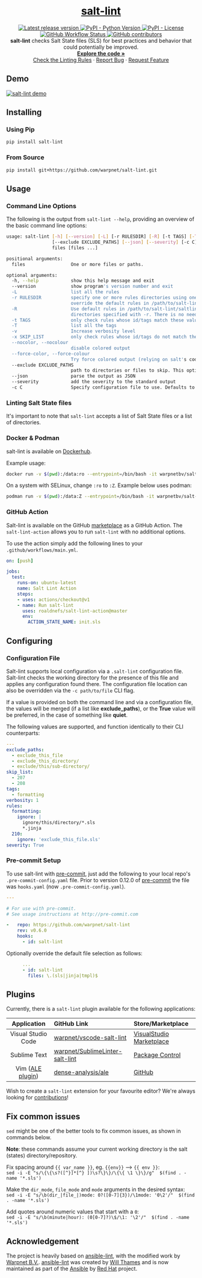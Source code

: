 <a href="https://github.com/warpnet/salt-lint" style="color: black;">
    <h1 align="center">salt-lint</h1>
</a>
<p align="center">
    <a href="https://pypi.org/project/salt-lint/">
        <img src="https://img.shields.io/github/v/release/warpnet/salt-lint?style=for-the-badge"
            alt="Latest release version">
    </a>
    <a href="https://pypi.org/project/salt-lint/">
        <img src="https://img.shields.io/pypi/pyversions/salt-lint?style=for-the-badge"
            alt="PyPI - Python Version">
    </a>
    <a href="https://raw.githubusercontent.com/warpnet/salt-lint/main/LICENSE">
        <img src="https://img.shields.io/pypi/l/salt-lint?style=for-the-badge&color=blue"
            alt="PyPI - License">
    </a>
    <a href="https://github.com/warpnet/salt-lint/actions">
        <img src="https://img.shields.io/github/workflow/status/warpnet/salt-lint/tests?style=for-the-badge&color=blue"
            alt="GitHub Workflow Status">
    </a>
    <a href="https://github.com/warpnet/salt-lint/graphs/contributors">
        <img src="https://img.shields.io/github/contributors/warpnet/salt-lint?style=for-the-badge&color=blue"
            alt="GitHub contributors">
    </a>
    </br>
    <b>salt-lint</b> checks Salt State files (SLS) for best practices and behavior that could potentially be improved.
    <br />
    <a href="https://github.com/warpnet/salt-lint/"><strong>Explore the code »</strong></a>
    <br />
    <a href="https://salt-lint.readthedocs.io/en/latest/rules/">Check the Linting Rules</a>
    ·
    <a href="https://github.com/warpnet/salt-lint/issues/new?assignees=&labels=Type%3A%20Bug&template=bug_report.md&title=Bug%3A">Report Bug</a>
    ·
    <a href="https://github.com/warpnet/salt-lint/issues/new?assignees=&labels=Type%3A%20Enhancement&template=feature_request.md&title=Feature+Request%3A">Request Feature</a>
</p>

## Demo

[![salt-lint demo](https://raw.githubusercontent.com/warpnet/salt-lint/main/demo.gif?raw=true)](https://asciinema.org/a/377244)

## Installing

### Using Pip

```bash
pip install salt-lint
```

### From Source

```bash
pip install git+https://github.com/warpnet/salt-lint.git
```

## Usage

### Command Line Options

The following is the output from `salt-lint --help`, providing an overview of the basic command line options:

```bash
usage: salt-lint [-h] [--version] [-L] [-r RULESDIR] [-R] [-t TAGS] [-T] [-v] [-x SKIP_LIST] [--nocolor] [--force-color]
                 [--exclude EXCLUDE_PATHS] [--json] [--severity] [-c C]
                 files [files ...]

positional arguments:
  files                 One or more files or paths.

optional arguments:
  -h, --help            show this help message and exit
  --version             show program's version number and exit
  -L                    list all the rules
  -r RULESDIR           specify one or more rules directories using one or more -r arguments. Any -r flags
                        override the default rules in /path/to/salt-lint/saltlint/rules, unless -R is also used.
  -R                    Use default rules in /path/to/salt-lint/saltlint/rules in addition to any extra rules
                        directories specified with -r. There is no need to specify this if no -r flags are used.
  -t TAGS               only check rules whose id/tags match these values
  -T                    list all the tags
  -v                    Increase verbosity level
  -x SKIP_LIST          only check rules whose id/tags do not match these values
  --nocolor, --nocolour
                        disable colored output
  --force-color, --force-colour
                        Try force colored output (relying on salt's code)
  --exclude EXCLUDE_PATHS
                        path to directories or files to skip. This option is repeatable.
  --json                parse the output as JSON
  --severity            add the severity to the standard output
  -c C                  Specify configuration file to use. Defaults to ".salt-lint"
```

### Linting Salt State files

It's important to note that `salt-lint` accepts a list of Salt State files or a list of directories.

### Docker & Podman

salt-lint is available on [Dockerhub](https://hub.docker.com/r/warpnetbv/salt-lint).

Example usage:

```bash
docker run -v $(pwd):/data:ro --entrypoint=/bin/bash -it warpnetbv/salt-lint:latest -c 'find /data -type f -name "*.sls" -print0 | xargs -0 --no-run-if-empty salt-lint'
```

On a system with SELinux, change `:ro` to `:Z`. Example below uses podman:

```bash
podman run -v $(pwd):/data:Z --entrypoint=/bin/bash -it warpnetbv/salt-lint:latest -c 'find /data -type f -name "*.sls" -print0 | xargs -0 --no-run-if-empty salt-lint'
```

### GitHub Action

Salt-lint is available on the GitHub [marketplace](https://github.com/marketplace/actions/salt-lint) as a GitHub Action. The `salt-lint-action` allows you to run ``salt-lint`` with no additional options.

To use the action simply add the following lines to your `.github/workflows/main.yml`.

```yaml
on: [push]

jobs:
  test:
    runs-on: ubuntu-latest
    name: Salt Lint Action
    steps:
    - uses: actions/checkout@v1
    - name: Run salt-lint
      uses: roaldnefs/salt-lint-action@master
      env:
        ACTION_STATE_NAME: init.sls
```

## Configuring

### Configuration File

Salt-lint supports local configuration via a `.salt-lint` configuration file. Salt-lint checks the working directory for the presence of this file and applies any configuration found there. The configuration file location can also be overridden via the `-c path/to/file` CLI flag.

If a value is provided on both the command line and via a configuration file, the values will be merged (if a list like **exclude_paths**), or the **True** value will be preferred, in the case of something like **quiet**.

The following values are supported, and function identically to their CLI counterparts:

```yaml
---
exclude_paths:
  - exclude_this_file
  - exclude_this_directory/
  - exclude/this/sub-directory/
skip_list:
  - 207
  - 208
tags:
  - formatting
verbosity: 1
rules:
  formatting:
    ignore: |
      ignore/this/directory/*.sls
      *.jinja
  210:
    ignore: 'exclude_this_file.sls'
severity: True
```

### Pre-commit Setup

To use salt-lint with [pre-commit](https://pre-commit.com),  just add the following to your local repo's `.pre-commit-config.yaml` file. Prior to version 0.12.0 of [pre-commit](https://pre-commit.com) the file was `hooks.yaml` (now `.pre-commit-config.yaml`).

```yaml
---

# For use with pre-commit.
# See usage instructions at http://pre-commit.com

-   repo: https://github.com/warpnet/salt-lint
    rev: v0.6.0
    hooks:
      - id: salt-lint
```

Optionally override the default file selection as follows:

```yaml
      ...
      - id: salt-lint
        files: \.(sls|jinja|tmpl)$
```

## Plugins

Currently, there is a `salt-lint` plugin available for the following applications:

Application | GitHub Link | Store/Marketplace
:-:|:--|:--
Visual Studio Code | [warpnet/vscode-salt-lint](https://github.com/warpnet/vscode-salt-lint) | [VisualStudio Marketplace](https://marketplace.visualstudio.com/items?itemName=warpnet.salt-lint)
Sublime Text | [warpnet/SublimeLinter-salt-lint](https://github.com/warpnet/SublimeLinter-salt-lint) | [Package Control](https://packagecontrol.io/packages/SublimeLinter-contrib-salt-lint)
Vim ([ALE plugin](https://github.com/dense-analysis/ale)) | [dense-analysis/ale](https://github.com/dense-analysis/ale) | [GitHub](https://github.com/dense-analysis/ale)

Wish to create a `salt-lint` extension for your favourite editor? We're always looking for [contributions](CONTRIBUTING.md)!

## Fix common issues

`sed` might be one of the better tools to fix common issues, as shown in commands below.

**Note**: these commands assume your current working directory is the salt (states) directory/repository.

Fix spacing around `{{ var_name }}`, eg. `{{env}}` --> `{{ env }}`:\
`sed -i -E "s/\{\{\s?([^}]*[^} ])\s?\}\}/\{\{ \1 \}\}/g"  $(find . -name '*.sls')`

Make the `dir_mode`, `file_mode` and `mode` arguments in the desired syntax:\
`sed -i -E "s/\b(dir_|file_|)mode: 0?([0-7]{3})/\1mode: '0\2'/"  $(find . -name '*.sls')`

Add quotes around numeric values that start with a `0`:\
`sed -i -E "s/\b(minute|hour): (0[0-7]?)\$/\1: '\2'/"  $(find . -name '*.sls')`

## Acknowledgement

The project is heavily based on [ansible-lint](https://github.com/ansible/ansible-lint), with the modified work by [Warpnet B.V.](https://github.com/warpnet).  [ansible-lint](https://github.com/ansible/ansible-lint) was created by [Will Thames](https://github.com/willthames) and is now maintained as part of the [Ansible](https://www.ansible.com/) by [Red Hat](https://www.redhat.com) project.
